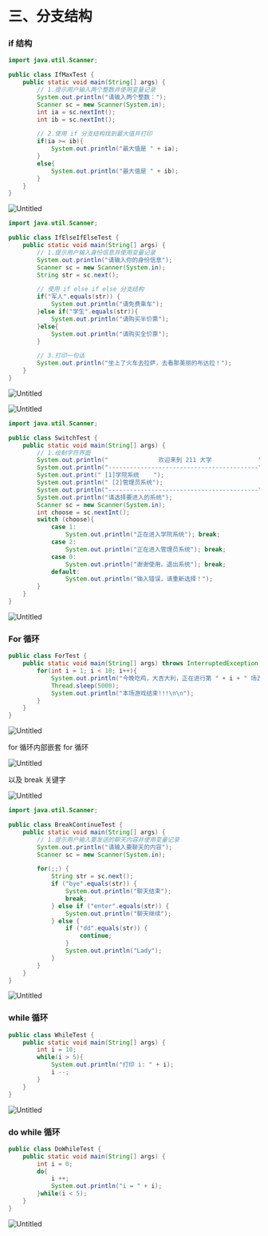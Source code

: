 # 三、分支结构

### if 结构

```java
import java.util.Scanner;

public class IfMaxTest {
    public static void main(String[] args) {
        // 1.提示用户输入两个整数并使用变量记录
        System.out.println("请输入两个整数：");
        Scanner sc = new Scanner(System.in);
        int ia = sc.nextInt();
        int ib = sc.nextInt();

        // 2.使用 if 分支结构找到最大值并打印
        if(ia >= ib){
            System.out.println("最大值是 " + ia);
        }
        else{
            System.out.println("最大值是 " + ib);
        }
    }
}
```

![Untitled](%E4%B8%89%E3%80%81%E5%88%86%E6%94%AF%E7%BB%93%E6%9E%84%20af498c60265f4e9290040289bc7eb5ca/Untitled.png)

```java
import java.util.Scanner;

public class IfElseIfElseTest {
    public static void main(String[] args) {
        // 1.提示用户输入身份信息并使用变量记录
        System.out.println("请输入你的身份信息");
        Scanner sc = new Scanner(System.in);
        String str = sc.next();

        // 使用 if else if else 分支结构
        if("军人".equals(str)) {
            System.out.println("请免费乘车");
        }else if("学生".equals(str)){
            System.out.println("请购买半价票");
        }else{
            System.out.println("请购买全价票");
        }

        // 3.打印一句话
        System.out.println("坐上了火车去拉萨，去看那美丽的布达拉！");
    }
}
```

![Untitled](%E4%B8%89%E3%80%81%E5%88%86%E6%94%AF%E7%BB%93%E6%9E%84%20af498c60265f4e9290040289bc7eb5ca/Untitled%201.png)

![Untitled](%E4%B8%89%E3%80%81%E5%88%86%E6%94%AF%E7%BB%93%E6%9E%84%20af498c60265f4e9290040289bc7eb5ca/Untitled%202.png)

```java
import java.util.Scanner;

public class SwitchTest {
    public static void main(String[] args) {
        // 1.绘制字符界面
        System.out.println("              欢迎来到 211 大学             ");
        System.out.println("------------------------------------------");
        System.out.print(" [1]学院系统    ");
        System.out.println(" [2]管理员系统");
        System.out.println("------------------------------------------");
        System.out.println("请选择要进入的系统");
        Scanner sc = new Scanner(System.in);
        int choose = sc.nextInt();
        switch (choose){
            case 1:
                System.out.println("正在进入学院系统"); break;
            case 2:
                System.out.println("正在进入管理员系统"); break;
            case 0:
                System.out.println("谢谢使用，退出系统"); break;
            default:
                System.out.println("输入错误，请重新选择！");
        }
    }
}
```

![Untitled](%E4%B8%89%E3%80%81%E5%88%86%E6%94%AF%E7%BB%93%E6%9E%84%20af498c60265f4e9290040289bc7eb5ca/Untitled%203.png)

### For 循环

```java
public class ForTest {
    public static void main(String[] args) throws InterruptedException {
        for(int i = 1; i < 10; i++){
            System.out.println("今晚吃鸡，大吉大利，正在进行第 " + i + " 场游戏...");
            Thread.sleep(5000);
            System.out.println("本场游戏结束!!!\n\n");
        }
    }
}
```

![Untitled](%E4%B8%89%E3%80%81%E5%88%86%E6%94%AF%E7%BB%93%E6%9E%84%20af498c60265f4e9290040289bc7eb5ca/Untitled%204.png)

for 循环内部嵌套 for 循环

![Untitled](%E4%B8%89%E3%80%81%E5%88%86%E6%94%AF%E7%BB%93%E6%9E%84%20af498c60265f4e9290040289bc7eb5ca/Untitled%205.png)

以及 break 关键字

![Untitled](%E4%B8%89%E3%80%81%E5%88%86%E6%94%AF%E7%BB%93%E6%9E%84%20af498c60265f4e9290040289bc7eb5ca/Untitled%206.png)

```java
import java.util.Scanner;

public class BreakContinueTest {
    public static void main(String[] args) {
        // 1.提示用户输入要发送的聊天内容并使用变量记录
        System.out.println("请输入要聊天的内容");
        Scanner sc = new Scanner(System.in);

        for(;;) {
            String str = sc.next();
            if ("bye".equals(str)) {
                System.out.println("聊天结束");
                break;
            } else if ("enter".equals(str)) {
                System.out.println("聊天继续");
            } else {
                if ("dd".equals(str)) {
                    continue;
                }
                System.out.println("Lady");
            }
        }
    }
}
```

![Untitled](%E4%B8%89%E3%80%81%E5%88%86%E6%94%AF%E7%BB%93%E6%9E%84%20af498c60265f4e9290040289bc7eb5ca/Untitled%207.png)

### while 循环

```java
public class WhileTest {
    public static void main(String[] args) {
        int i = 10;
        while(i > 5){
            System.out.println("打印 i: " + i);
            i --;
        }
    }
}
```

![Untitled](%E4%B8%89%E3%80%81%E5%88%86%E6%94%AF%E7%BB%93%E6%9E%84%20af498c60265f4e9290040289bc7eb5ca/Untitled%208.png)

### do while 循环

```java
public class DoWhileTest {
    public static void main(String[] args) {
        int i = 0;
        do{
            i ++;
            System.out.println("i = " + i);
        }while(i < 5);
    }
}
```

![Untitled](%E4%B8%89%E3%80%81%E5%88%86%E6%94%AF%E7%BB%93%E6%9E%84%20af498c60265f4e9290040289bc7eb5ca/Untitled%209.png)